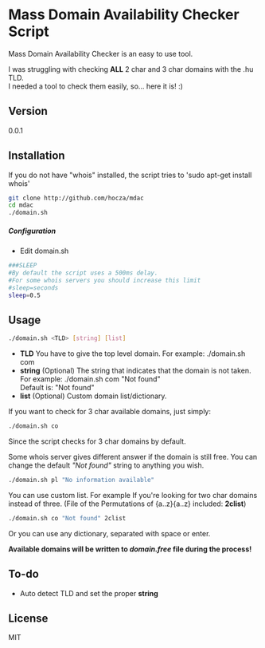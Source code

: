 Mass Domain Availability Checker Script
=========

Mass Domain Availability Checker is an easy to use tool.

I was struggling with checking **ALL** 2 char and 3 char domains with the .hu TLD.  
I needed a tool to check them easily, so... here it is! :)

Version
----

0.0.1

Installation
--------------

If you do not have "whois" installed, the script tries to 'sudo apt-get install whois'
```sh
git clone http://github.com/hocza/mdac
cd mdac
./domain.sh
```

##### Configuration

* Edit domain.sh

```sh
###SLEEP
#By default the script uses a 500ms delay. 
#For some whois servers you should increase this limit
#sleep=seconds
sleep=0.5
```

Usage
--------------

```sh
./domain.sh <TLD> [string] [list]
```
* **TLD**  You have to give the top level domain. 
For example: ./domain.sh com
* **string**  (Optional) The string that indicates that the domain is not taken.   
 For example: ./domain.sh com "Not found"  
 Default is: "Not found"
* **list**  (Optional) Custom domain list/dictionary.


If you want to check for 3 char available domains, just simply:

```sh
./domain.sh co
```
Since the script checks for 3 char domains by default.

Some whois server gives different answer if the domain is still free. You can change the default *"Not found"* string to anything you wish.

```sh
./domain.sh pl "No information available"
```

You can use custom list. For example If you're looking for two char domains instead of three. (File of the Permutations of {a..z}{a..z} included: **2clist**)

```sh
./domain.sh co "Not found" 2clist
```

Or you can use any dictionary, separated with space or enter.

**Available domains will be written to *domain.free* file during the process!**

To-do
-----------


* Auto detect TLD and set the proper **string**


License
----

MIT

